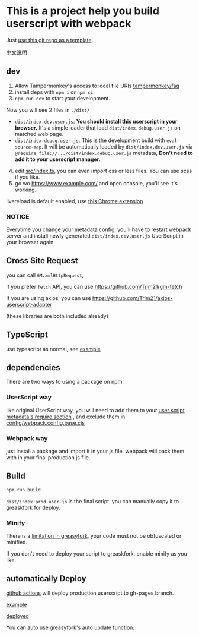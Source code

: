 # This is a project help you build userscript with webpack

Just [use this git repo as a template](https://github.com/Trim21/webpack-userscript-template/generate).

[中文说明](./readme.cn.md)

## dev

1. Allow Tampermonkey's access to local file URIs [tampermonkey/faq](https://tampermonkey.net/faq.php?ext=dhdg#Q204)
2. install deps with `npm i` or `npm ci`.
3. `npm run dev` to start your development.

Now you will see 2 files in `./dist/`

- `dist/index.dev.user.js`: **You should install this userscript in your browser.** It's a simple loader that load `dist/index.debug.user.js` on matched web page.
- `dist/index.debug.user.js`: This is the development build with `eval-source-map`. It will be automatically loaded by `dist/index.dev.user.js` via `@require file://.../dist/index.debug.user.js` metadata, **Don't need to add it to your userscript manager.**

4. edit [src/index.ts](./src/index.ts), you can even import css or less files. You can use scss if you like.
5. go wo <https://www.example.com/> and open console, you'll see it's working.

livereload is default enabled, use [this Chrome extension](https://chrome.google.com/webstore/detail/jnihajbhpnppcggbcgedagnkighmdlei)


### NOTICE

Everytime you change your metadata config,
you'll have to restart webpack server and install newly generated `dist/index.dev.user.js` UserScript in your browser again.

## Cross Site Request

you can call `GM.xmlHttpRequest`,

if you prefer `fetch` API, you can use <https://github.com/Trim21/gm-fetch>

If you are using axios, you can use <https://github.com/Trim21/axios-userscript-adapter>

(these libraries are both included already)

## TypeScript

use typescript as normal, see [example](src/index.ts)

## dependencies

There are two ways to using a package on npm.

### UserScript way

like original UserScript way, you will need to add them to your [user script metadata's require section](./config/metadata.cjs#L13-L17) , and exclude them in [config/webpack.config.base.cjs](./config/webpack.config.base.cjs#L18-L20)

### Webpack way

just install a package and import it in your js file. webpack will pack them with in your final production js file.

## Build

```bash
npm run build
```

`dist/index.prod.user.js` is the final script. you can manually copy it to greaskfork for deploy.


### Minify

There is a [limitation in greasyfork](https://greasyfork.org/en/help/code-rules), your code must not be obfuscated or minified.

If you don't need to deploy your script to greaskfork, enable minify as you like.

## automatically Deploy

[github actions](./.github/workflows/deploy.yaml#L36) will deploy production userscript to gh-pages branch.

[example](https://github.com/Trim21/webpack-userscript-template/tree/gh-pages)

[deployed](https://trim21.github.io/webpack-userscript-template/)

You can auto use greasyfork's auto update function.
